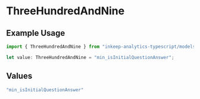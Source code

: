 # ThreeHundredAndNine

## Example Usage

```typescript
import { ThreeHundredAndNine } from "inkeep-analytics-typescript/models/operations";

let value: ThreeHundredAndNine = "min_isInitialQuestionAnswer";
```

## Values

```typescript
"min_isInitialQuestionAnswer"
```